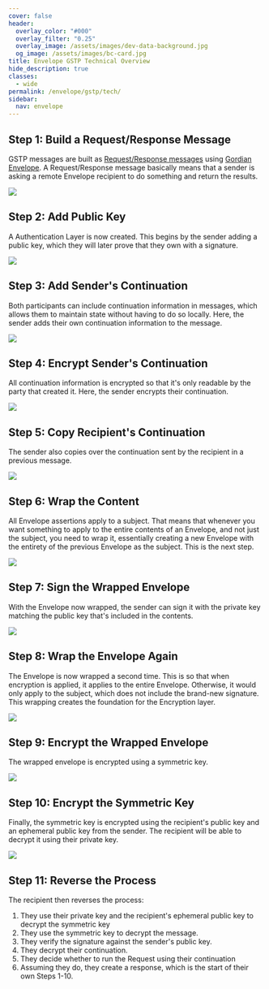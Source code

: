 ```yaml
---
cover: false
header:
  overlay_color: "#000"
  overlay_filter: "0.25"
  overlay_image: /assets/images/dev-data-background.jpg
  og_image: /assets/images/bc-card.jpg
title: Envelope GSTP Technical Overview
hide_description: true
classes:
  - wide
permalink: /envelope/gstp/tech/
sidebar:
  nav: envelope
---
```


## Step 1: Build a Request/Response Message

GSTP messages are built as [Request/Response messages](/envelope/request/) using [Gordian Envelope](/envelope/). A Request/Response message basically means that a sender is asking a remote Envelope recipient to do something and return the results. 

![](/assets/images/gstp-ex-1.jpeg)

## Step 2: Add Public Key

A Authentication Layer is now created. This begins by the sender adding a public key, which they will later prove that they own with a signature.

![](/assets/images/gstp-ex-2.jpeg)

## Step 3: Add Sender's Continuation

Both participants can include continuation information in messages, which allows them to maintain state without having to do so locally. Here, the sender adds their own continuation information to the message.

![](/assets/images/gstp-ex-3.jpeg)

## Step 4: Encrypt Sender's Continuation

All continuation information is encrypted so that it's only readable by the party that created it. Here, the sender encrypts their continuation.

![](/assets/images/gstp-ex-4.jpeg)

## Step 5: Copy Recipient's Continuation

The sender also copies over the continuation sent by the recipient in a previous message.

![](/assets/images/gstp-ex-5.jpeg)

## Step 6: Wrap the Content

All Envelope assertions apply to a subject. That means that whenever you want something to apply to the entire contents of an Envelope, and not just the subject, you need to wrap it, essentially creating a new Envelope with the entirety of the previous Envelope as the subject. This is the next step.

![](/assets/images/gstp-ex-6.jpeg)

## Step 7: Sign the Wrapped Envelope

With the Envelope now wrapped, the sender can sign it with the private key matching the public key that's included in the contents.

![](/assets/images/gstp-ex-7.jpeg)

## Step 8: Wrap the Envelope Again

The Envelope is now wrapped a second time. This is so that when encryption is applied, it applies to the entire Envelope. Otherwise, it would only apply to the subject, which does not include the brand-new signature. This wrapping creates the foundation for the Encryption layer.

![](/assets/images/gstp-ex-8.jpeg)

## Step 9: Encrypt the Wrapped Envelope

The wrapped envelope is encrypted using a symmetric key.

![](/assets/images/gstp-ex-9.jpeg)

## Step 10: Encrypt the Symmetric Key

Finally, the symmetric key is encrypted using the recipient's public key and an ephemeral public key from the sender. The recipient will be able to decrypt it using their private key.

![](/assets/images/gstp-ex-10.jpeg)

## Step 11: Reverse the Process

The recipient then reverses the process:

1. They use their private key and the recipient's ephemeral public key to decrypt the symmetric key
2. They use the symmetric key to decrypt the message.
3. They verify the signature against the sender's public key.
4. They decrypt their continuation.
5. They decide whether to run the Request using their continuation
6. Assuming they do, they create a response, which is the start of their own Steps 1-10.
